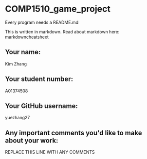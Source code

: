 # COMP1510_game_project

Every program needs a README.md

This is written in markdown. Read about markdown here: [markdowncheatsheet](https://www.markdownguide.org/cheat-sheet/)

## Your name:

Kim Zhang

## Your student number:

A01374508

## Your GitHub username:

yuezhang27

## Any important comments you'd like to make about your work:

REPLACE THIS LINE WITH ANY COMMENTS